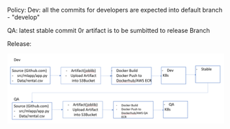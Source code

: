 Policy:
Dev:
all the commits for developers are expected into default branch - "develop"



QA:
latest stable commit 0r artifact is to be sumbitted to release Branch 

Release: 

![alt text](image.png)